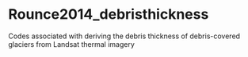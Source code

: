 # Rounce2014_debristhickness
Codes associated with deriving the debris thickness of debris-covered glaciers from Landsat thermal imagery
